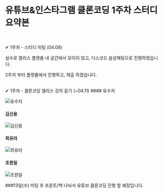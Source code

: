 # 유튜브&인스타그램 클론코딩 1주차 스터디 요약본

<br/>

✔ 1주차 - 스터디 미팅 (04.08)
<br/>

실수로 엘리스 플랫폼 내 공간에서 모이지 않고,
디스코드 음성채팅으로 진행하였습니다.

2주차 부터 플랫폼에서 진행하고, 제출 하겠습니다.

<br/>
✔ 1주차 - 클론코딩 엘리스 강의 듣기 (~04.11)
#### 유수지

![유수지](https://kdt-gitlab.elice.io/wonil0214/youtube_clone/uploads/7ac403397ae25a05307e61c189128169/%EC%9C%A0%EC%88%98%EC%A7%80.jpg)

#### 김신웅

![김신웅](https://kdt-gitlab.elice.io/wonil0214/youtube_clone/uploads/65c478bd709ac07f6b9f9f07a4a22c9f/%EA%B9%80%EC%8B%A0%EC%9B%85.jpg)

#### 최유라

![최유라](https://kdt-gitlab.elice.io/wonil0214/youtube_clone/uploads/7ddfb53396bdfd9184a8505289acf4a8/%EC%B5%9C%EC%9C%A0%EB%9D%BC.jpg)

#### 조원일

![조원일](https://kdt-gitlab.elice.io/wonil0214/youtube_clone/uploads/f24e64e25edaf2d6cbd6a5a3df9a0452/%EC%A1%B0%EC%9B%90%EC%9D%BC.jpg)

###13일(수) 미팅 후 프론트/백 나눠서 유튜브 클론코딩 진행 할 예정입니다.
